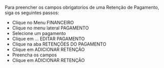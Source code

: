Para preencher os campos obrigatorios de uma Retenção de Pagamento, siga os seguintes passos:

* Clique no Menu FINANCEIRO
* Clique no menu lateral PAGAMENTO
* Selecione um pagamento
* Clique em ... EDITAR PAGAMENTO
* Clique na aba RETENÇÕES DO PAGAMENTO
* Clique em ADICIONAR RETENÇÃO
* Preencha os campos
* Clique em ADICIONAR RETENÇÃO